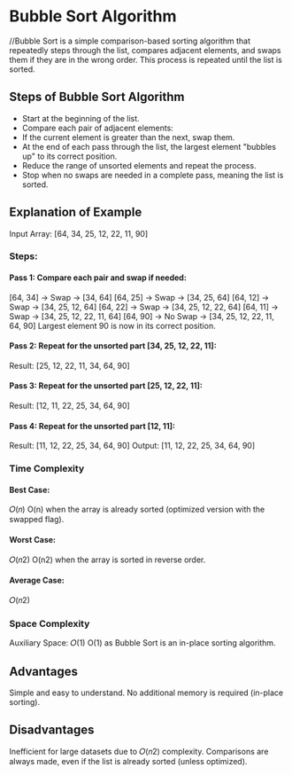 # Bubble Sort Algorithm
//Bubble Sort is a simple comparison-based sorting algorithm that repeatedly steps through the list, compares adjacent elements, and swaps them if they are in the wrong order. This process is repeated until the list is sorted.

## Steps of Bubble Sort Algorithm
- Start at the beginning of the list. 
- Compare each pair of adjacent elements:
- If the current element is greater than the next, swap them.
- At the end of each pass through the list, the largest element "bubbles up" to its correct position.
- Reduce the range of unsorted elements and repeat the process.
- Stop when no swaps are needed in a complete pass, meaning the list is sorted.


## Explanation of Example
Input Array: [64, 34, 25, 12, 22, 11, 90]

### Steps:

#### Pass 1: Compare each pair and swap if needed:

[64, 34] → Swap → [34, 64]
[64, 25] → Swap → [34, 25, 64]
[64, 12] → Swap → [34, 25, 12, 64]
[64, 22] → Swap → [34, 25, 12, 22, 64]
[64, 11] → Swap → [34, 25, 12, 22, 11, 64]
[64, 90] → No Swap → [34, 25, 12, 22, 11, 64, 90]
Largest element 90 is now in its correct position.

#### Pass 2: Repeat for the unsorted part [34, 25, 12, 22, 11]:

Result: [25, 12, 22, 11, 34, 64, 90]
#### Pass 3: Repeat for the unsorted part [25, 12, 22, 11]:

Result: [12, 11, 22, 25, 34, 64, 90]

#### Pass 4: Repeat for the unsorted part [12, 11]:

Result: [11, 12, 22, 25, 34, 64, 90]
Output: [11, 12, 22, 25, 34, 64, 90]

### Time Complexity
#### Best Case: 
𝑂(𝑛)
O(n) when the array is already sorted (optimized version with the swapped flag).
#### Worst Case: 
𝑂(𝑛2)
O(n2) when the array is sorted in reverse order.
#### Average Case: 
𝑂(𝑛2)
  
### Space Complexity
Auxiliary Space: 
𝑂(1)
O(1) as Bubble Sort is an in-place sorting algorithm.

## Advantages
Simple and easy to understand.
No additional memory is required (in-place sorting).
## Disadvantages
Inefficient for large datasets due to 𝑂(𝑛2) complexity.
Comparisons are always made, even if the list is already sorted (unless optimized).
